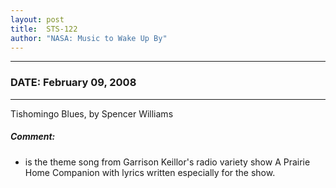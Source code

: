 ```yaml
---
layout: post
title:  STS-122
author: "NASA: Music to Wake Up By"
---
```


----
### DATE: February 09, 2008
----
Tishomingo Blues, by Spencer Williams

##### Comment:
* is the theme song from Garrison Keillor's radio variety show A Prairie Home Companion with lyrics written especially for the show.
